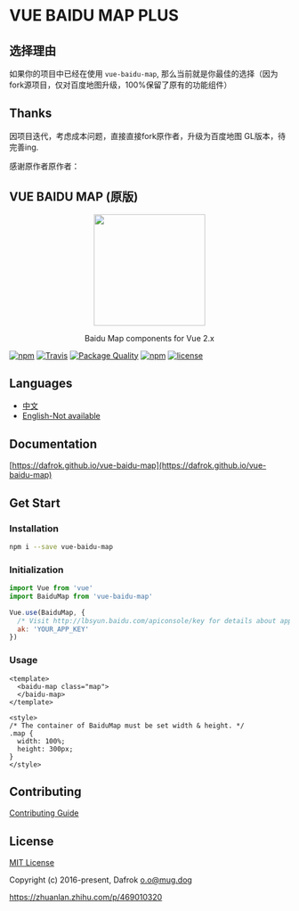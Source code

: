 # VUE BAIDU MAP PLUS
## 选择理由
如果你的项目中已经在使用 `vue-baidu-map`, 那么当前就是你最佳的选择（因为fork源项目，仅对百度地图升级，100%保留了原有的功能组件）

## Thanks
因项目迭代，考虑成本问题，直接直接fork原作者，升级为百度地图 GL版本，待完善ing.          

感谢原作者原作者：     


## VUE BAIDU MAP (原版)

<p align="center">
  <img src="https://dafrok.github.io/vue-baidu-map/favicon.png" width="200px">
</p>
<p align="center">Baidu Map components for Vue 2.x</p>

[![npm](https://img.shields.io/npm/v/vue-baidu-map-plus.svg)]()
[![Travis](https://img.shields.io/travis/Dafrok/vue-baidu-map.svg)]()
[![Package Quality](http://npm.packagequality.com/shield/vue-baidu-map-plus.svg)](http://packagequality.com/#?package=vue-baidu-map-plus)
[![npm](https://img.shields.io/npm/dm/vue-baidu-map-plus.svg)]()
[![license](https://img.shields.io/github/license/ronliruonan/vue-baidu-mapgl.svg)]()

## Languages

- [中文](https://github.com/Dafrok/vue-baidu-map/blob/master/README.zh.md)
- [English-Not available](https://github.com/Dafrok/vue-baidu-map/blob/master/README.md)

## Documentation

[https://dafrok.github.io/vue-baidu-map](https://dafrok.github.io/vue-baidu-map)

## Get Start

### Installation

```bash
npm i --save vue-baidu-map
```

### Initialization

```javascript
import Vue from 'vue'
import BaiduMap from 'vue-baidu-map'

Vue.use(BaiduMap, {
  /* Visit http://lbsyun.baidu.com/apiconsole/key for details about app key. */
  ak: 'YOUR_APP_KEY'
})
```

### Usage

```vue
<template>
  <baidu-map class="map">
  </baidu-map>
</template>

<style>
/* The container of BaiduMap must be set width & height. */
.map {
  width: 100%;
  height: 300px;
}
</style>
```

## Contributing

[Contributing Guide](https://github.com/Dafrok/vue-baidu-map/blob/master/CONTRIBUTING.md)


## License

[MIT License](https://opensource.org/licenses/MIT)

Copyright (c) 2016-present, Dafrok <o.o@mug.dog>


https://zhuanlan.zhihu.com/p/469010320
